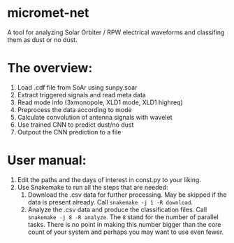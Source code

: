 # micromet-net
A tool for analyzing Solar Orbiter / RPW electrical waveforms and classifing them as dust or no dust.

# The overview:
1. Load .cdf file from SoAr using sunpy.soar
2. Extract triggered signals and read meta data
3. Read mode info (3xmonopole, XLD1 mode, XLD1 highreq)
4. Preprocess the data according to mode
5. Calculate convolution of antenna signals with wavelet
6. Use trained CNN to predict dust/no dust
7. Outpout the CNN prediction to a file

# User manual:
1. Edit the paths and the days of interest in const.py to your liking.
2. Use Snakemake to run all the steps that are needed:
	1. Download the .csv data for further processing. May be skipped if the data is present already. Call `snakemake -j 1 -R download`.
	2. Analyze the .csv data and produce the classification files. Call `snakemake -j 8 -R analyze`. The `8` stand for the number of parallel tasks. There is no point in making this number bigger than the core count of your system and perhaps you may want to use even fewer.
